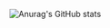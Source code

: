 ![Anurag's GitHub stats](https://github-readme-stats.vercel.app/api?username=datastation7&show_icons=true&theme=radical)
